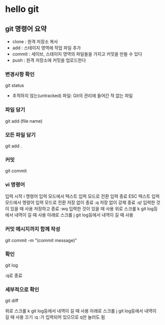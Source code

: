 # hello git

## git 명령어 요약

- clone : 원격 저장소 복사
- add : 스테이지 영역에 작업 파일 추가
- commit : 세이브, 스테이지 영역의 파일들을 가지고 커밋을 만들 수 있다
- push : 원격 저장소에 커밋을 업로드한다

### 변경사항 확인

git status

- 추적하지 않는(untracked) 파일: Git의 관리에 들어간 적 없는 파일

### 파일 담기

git add (file name)

### 모든 파일 담기

git add .

### 커밋

git commit

### vi 명령어

입력 시작 i 명령어 입력 모드에서 텍스트 입력 모드로 전환
입력 종료 ESC 텍스트 입력 모드에서 명령어 입력 모드로 전환
저장 없이 종료 :q
저장 없이 강제 종료 :q! 입력한 것이 있을 때 사용
저장하고 종료 :wq 입력한 것이 있을 때 사용
위로 스크롤 k git log등에서 내역이 길 때 사용
아래로 스크롤 j git log등에서 내역이 길 때 사용

### 커밋 메시지까지 함께 작성

git commit -m "(commit message)"

### 확인

git log

:q로 종료

### 세부적으로 확인

git diff

위로 스크롤 k git log등에서 내역이 길 때 사용
아래로 스크롤 j git log등에서 내역이 길 때 사용
끄기 :q :가 입력되어 있으므로 q만 눌러도 됨
